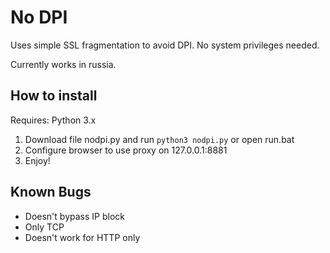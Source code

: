 # No DPI
Uses simple SSL fragmentation to avoid DPI.
No system privileges needed.

Currently works in russia.

## How to install

Requires: Python 3.x

1) Download file nodpi.py and run `python3 nodpi.py` or open run.bat
2) Configure browser to use proxy on 127.0.0.1:8881
3) Enjoy!

## Known Bugs

- Doesn't bypass IP block
- Only TCP
- Doesn't work for HTTP only
